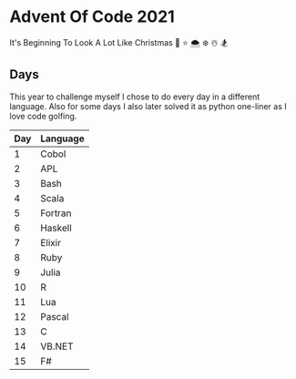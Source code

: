 # Advent Of Code 2021
It's Beginning To Look A Lot Like Christmas 
🎄 ⭐️ 🌨 ❄️ ☃️ 🏂

## Days

This year to challenge myself I chose to do every day in a different language. Also for some days I also later solved it as python one-liner as I love code golfing.

Day | Language 
--- | ---     
1   | Cobol   
2   | APL     
3   | Bash    
4   | Scala   
5   | Fortran 
6   | Haskell  
7   | Elixir  
8   | Ruby    
9   | Julia   
10  | R       
11  | Lua     
12  | Pascal  
13  | C       
14  | VB.NET  
15  | F#